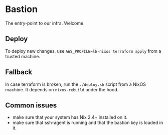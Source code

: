 # Bastion

The entry-point to our infra. Welcome.

## Deploy

To deploy new changes, use `AWS_PROFILE=lb-nixos terraform apply` from a trusted machine.

## Fallback

In case terraform is broken, run the `./deploy.sh` script from a NixOS
machine. It depends on `nixos-rebuild` under the hood.

## Common issues

* make sure that your system has Nix 2.4+ installed on it.
* make sure that ssh-agent is running and that the bastion key is loaded in it.

